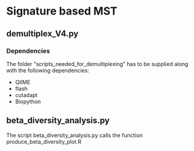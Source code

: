 # Signature based MST

## demultiplex_V4.py
### Dependencies
The folder "scripts_needed_for_demultiplexing" has to be supplied along with the following dependencies:
* QIIME
* flash
* cutadapt
* Biopython

## beta_diversity_analysis.py
The script beta_diversity_analysis.py calls the function produce_beta_diversity_plot.R
